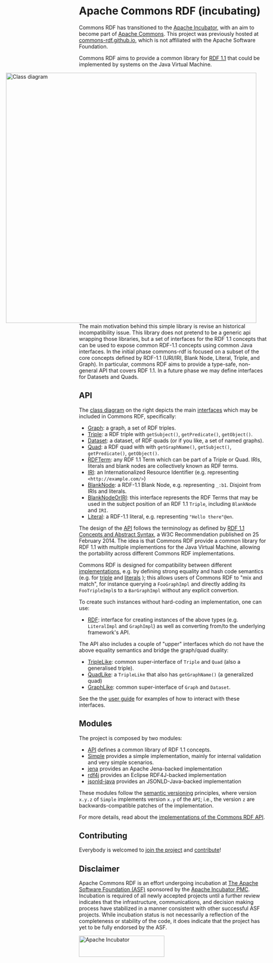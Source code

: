 <!--

    Licensed to the Apache Software Foundation (ASF) under one
    or more contributor license agreements. See the NOTICE file
    distributed with this work for additional information
    regarding copyright ownership. The ASF licenses this file
    to you under the Apache License, Version 2.0 (the
    "License"); you may not use this file except in compliance
    with the License.  You may obtain a copy of the License at

        http://www.apache.org/licenses/LICENSE-2.0

    Unless required by applicable law or agreed to in writing, software
    distributed under the License is distributed on an "AS IS" BASIS,
    WITHOUT WARRANTIES OR CONDITIONS OF ANY KIND, either express or implied.
    See the License for the specific language governing permissions and
    limitations under the License.

-->

# Apache Commons RDF (incubating)

<div class="alert alert-info" role="alert">
  <p>
    <span class="glyphicon glyphicon-info-sign" aria-hidden="true"></span>
    Commons RDF has transitioned to the
    <a class="alert-link" href="http://incubator.apache.org/">Apache Incubator</a>, with an aim to
    become part of
    <a class="alert-link" href="http://commons.apache.org/">Apache Commons</a>.
    This project
    was previously hosted at
    <a class="alert-link" href="http://commons-rdf.github.io/">commons-rdf.github.io</a>,
    which is not affiliated with the Apache Software Foundation.
  </p>
</div>

Commons RDF aims to provide a common library for [RDF 1.1](http://www.w3.org/TR/rdf11-concepts/)
that could be implemented by systems on the Java Virtual Machine.

<div style="float: right; margin-left: 6em; margin-right: 2em;">
    <a href="images/class-diagram.png">
        <img src="images/class-diagram.png" alt="Class diagram" style="height: 48em" />
    </a>
</div>

The main motivation behind this simple library is revise an historical incompatibility
issue. This library does not pretend to be a generic api wrapping those libraries,
but a set of interfaces for the RDF 1.1 concepts that can be used to expose common
RDF-1.1 concepts using common Java interfaces. In the initial phase commons-rdf
is focused on a subset of the core concepts defined by RDF-1.1 (URI/IRI, Blank Node,
Literal, Triple, and Graph). In particular, commons RDF aims to provide a type-safe,
non-general API that covers RDF 1.1. In a future phase we may define interfaces
for Datasets and Quads.

## API

The <a href="images/class-diagram.png">class diagram</a> on the right depicts the main
[interfaces](apidocs/index.html?org/apache/commons/rdf/api/package-summary.html)
which may be included in Commons RDF, specifically:

* [Graph](apidocs/index.html?org/apache/commons/rdf/api/Graph.html): a graph,
  a set of RDF triples.
* [Triple](apidocs/index.html?org/apache/commons/rdf/api/Triple.html): a
  RDF triple with `getSubject()`, `getPredicate()`, `getObject()`.
* [Dataset](apidocs/index.html?org/apache/commons/rdf/api/Dataset.html): a dataset,
  of RDF quads (or if you like, a set of named graphs).
* [Quad](apidocs/index.html?org/apache/commons/rdf/api/Quad.html): a
  RDF quad with with `getGraphName()`, `getSubject()`, `getPredicate()`, `getObject()`.
* [RDFTerm](apidocs/index.html?org/apache/commons/rdf/api/RDFTerm.html): any RDF 1.1
  Term which can be part of a Triple or Quad.
  IRIs, literals and blank nodes are collectively known as RDF terms.
* [IRI](apidocs/index.html?org/apache/commons/rdf/api/IRI.html): an
  Internationalized Resource Identifier (e.g. representing  `<http://example.com/>`)
* [BlankNode](apidocs/index.html?org/apache/commons/rdf/api/BlankNode.html): a
   RDF-1.1 Blank Node, e.g. representing `_:b1`. Disjoint from IRIs and literals.
* [BlankNodeOrIRI](apidocs/index.html?org/apache/commons/rdf/api/BlankNodeOrIRI.html):
  this interface represents the RDF Terms that may be used in the subject position
  of an RDF 1.1 `Triple`, including `BlankNode` and `IRI`.
* [Literal](apidocs/index.html?org/apache/commons/rdf/api/Literal.html): a RDF-1.1 literal, e.g.
  representing `"Hello there"@en`.

The design of the [API](apidocs/index.html?org/apache/commons/rdf/api/package-summary.html)
follows the terminology as defined by [RDF 1.1 Concepts and Abstract Syntax](http://www.w3.org/TR/rdf11-concepts/),
a W3C Recommendation published on 25 February 2014. The idea is that Commons RDF
provide a common library for RDF 1.1 with multiple implementions for
the Java Virtual Machine, allowing the portability across different
Commons RDF implementations.


Commons RDF is designed for compatibility between different
[implementations](implementations.html), e.g. by defining
strong equality and hash code semantics (e.g. for
[triple](apidocs/org/apache/commons/rdf/api/Triple.html#equals-java.lang.Object-)
and [literals](fapidocs/org/apache/commons/rdf/api/Literal.html#equals-java.lang.Object-) );
this allows users of Commons RDF to "mix and match", for instance querying a `FooGraphImpl`
and directly adding its `FooTripleImpl`s to a `BarGraphImpl` without any
explicit convertion.

To create such instances without hard-coding an implementation, one can use:

* [RDF](apidocs/index.html?org/apache/commons/rdf/api/RDF.html):
  interface for creating instances of the above types
  (e.g. `LiteralImpl` and `GraphImpl`) as well as converting from/to
  the underlying framework's API.


The API also includes a couple of "upper" interfaces  which do not have
the above equality semantics and bridge the graph/quad duality:

* [TripleLike](apidocs/index.html?org/apache/commons/rdf/api/TripleLike.html):
  common super-interface of `Triple` and `Quad` (also a generalised triple).
* [QuadLike](apidocs/index.html?org/apache/commons/rdf/api/QuadLike.html):
  a `TripleLike` that also has `getGraphName()` (a generalized quad)
* [GraphLike](apidocs/index.html?org/apache/commons/rdf/api/GraphLike.html):
  common super-interface of `Graph` and `Dataset`.


See the the [user guide](userguide.html) for examples of how to interact with these interfaces.

## Modules

The project is composed by two modules:

* [API](apidocs/index.html?org/apache/commons/rdf/api/package-summary.html) defines
  a common library of RDF 1.1 concepts.
* [Simple](apidocs/index.html?org/apache/commons/rdf/simple/package-summary.html)
  provides a simple implementation, mainly for internal validation and very simple
  scenarios.
* [jena](apidocs/index.html?org/apache/commons/rdf/jena/package-summary.html)
    provides an Apache Jena-backed implementation
* [rdf4j](apidocs/index.html?org/apache/commons/rdf/rdf4j/package-summary.html)
    provides an Eclipse RDF4J-backed implementation
* [jsonld-java](apidocs/index.html?org/apache/commons/rdf/jsonldjava/package-summary.html)
    provides an JSONLD-Java-backed implementation    

These modules follow the [semantic versioning](http://semver.org/) principles,
where version `x.y.z` of `Simple` implements version `x.y` of
the `API`; i.e., the version `z` are backwards-compatible patches of the
implementation.

For more details, read about the
[implementations of the Commons RDF API](implementations.html).


## Contributing

Everybody is welcomed to [join the project](mail-lists.html) and
[contribute](contributing.html)!

## Disclaimer

Apache Commons RDF is an effort undergoing incubation at [The Apache Software Foundation
(ASF)](http://apache.org/) sponsored by the [Apache Incubator PMC](http://incubator.apache.org/).
Incubation is required of all newly accepted projects until a further review
indicates that the infrastructure, communications, and decision making process
have stabilized in a manner consistent with other successful ASF projects.
While incubation status is not necessarily a reflection of the completeness or
stability of the code, it does indicate that the project has yet to be fully
endorsed by the ASF.

<a href="http://incubator.apache.org/"><img
  alt="Apache Incubator" src="images/apache-incubator-logo.png" height="57" width="229" /></a>
